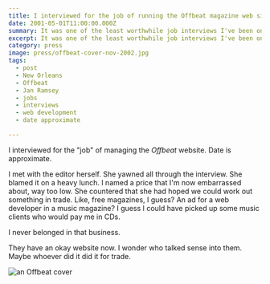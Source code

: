 ```yaml
---
title: I interviewed for the job of running the Offbeat magazine web site.
date: 2001-05-01T11:00:00.000Z
summary: It was one of the least worthwhile job interviews I've been on.
excerpt: It was one of the least worthwhile job interviews I've been on.
category: press
image: press/offbeat-cover-nov-2002.jpg
tags:
  - post 
  - New Orleans
  - Offbeat
  - Jan Ramsey
  - jobs
  - interviews
  - web development
  - date approximate

---
```


I interviewed for the "job" of managing the _Offbeat_ website. Date is approximate.

I met with the editor herself. She yawned all through the interview. She blamed it on a heavy lunch. I named a price that I'm now embarrassed about, way too low. She countered that she had hoped we could work out something in trade.
Like, free magazines, I guess? An ad for a web developer in a music magazine? I guess I could have picked up some music clients who would pay me in CDs.

I never belonged in that business.

They have an okay website now. I wonder who talked sense into them. Maybe whoever did it did it for trade.


![an Offbeat cover](/static/img/press/offbeat-cover-nov-2002.jpg "an Offbeat cover")